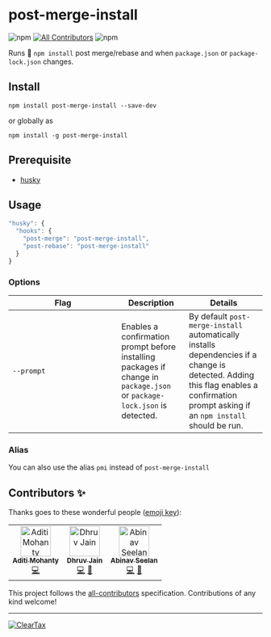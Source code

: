 # post-merge-install

![npm](https://img.shields.io/npm/v/post-merge-install?color=green&style=flat-square) <!-- ALL-CONTRIBUTORS-BADGE:START - Do not remove or modify this section --> [![All Contributors](https://img.shields.io/badge/all_contributors-2-orange.svg?style=flat-square)](#contributors-) <!-- ALL-CONTRIBUTORS-BADGE:END --> ![npm](https://img.shields.io/npm/dm/post-merge-install?color=orange&style=flat-square)

Runs 🏃 `npm install` post merge/rebase and when `package.json` or `package-lock.json` changes.

## Install

`npm install post-merge-install --save-dev`

or globally as

`npm install -g post-merge-install`

## Prerequisite

- [husky](https://www.npmjs.com/package/husky)

## Usage

```js
"husky": {
  "hooks": {
    "post-merge": "post-merge-install",
    "post-rebase": "post-merge-install"
  }
}
```

### Options

<table>
  <thead>
    <th>Flag</th>
    <th>Description</th>
    <th>Details</th>
  </thead>
  <tbody>
    <td width='200'><code>--prompt</code></td>
    <td>Enables a confirmation prompt before installing packages if change in <code>package.json</code> or <code>package-lock.json</code> is detected.</td>
    <td>By default <code>post-merge-install</code> automatically installs dependencies if a change is detected. Adding this flag enables a confirmation prompt asking if an <code>npm install</code> should be run.</td>
  </tbody>
</table>

### Alias

You can also use the alias `pmi` instead of `post-merge-install`

## Contributors ✨

Thanks goes to these wonderful people ([emoji key](https://allcontributors.org/docs/en/emoji-key)):

<!-- ALL-CONTRIBUTORS-LIST:START - Do not remove or modify this section -->
<!-- prettier-ignore -->
<table>
  <tr>
    <td align="center"><a href="https://aditimohanty.com"><img src="https://avatars3.githubusercontent.com/u/6426069?v=4" width="60px;" alt="Aditi Mohanty"/><br /><sub><b>Aditi Mohanty</b></sub></a><br /><a href="https://github.com/ClearTax/post-merge-install/commits?author=rheaditi" title="Code">💻</a></td>
    <td align="center"><a href="https://maddhruv.github.io"><img src="https://avatars3.githubusercontent.com/u/18121502?v=4" width="60px;" alt="Dhruv Jain"/><br /><sub><b>Dhruv Jain</b></sub></a><br /><a href="https://github.com/ClearTax/post-merge-install/commits?author=maddhruv" title="Code">💻</a> <a href="https://github.com/ClearTax/post-merge-install/commits?author=maddhruv" title="Documentation">📖</a></td>
    <td align="center"><a href="https://abinavseelan.com"><img src="https://avatars2.githubusercontent.com/u/6417910?v=4" width="60px;" alt="Abinav Seelan"/><br /><sub><b>Abinav Seelan</b></sub></a><br /><a href="https://github.com/ClearTax/post-merge-install/commits?author=abinavseelan" title="Code">💻</a> <a href="https://github.com/ClearTax/post-merge-install/commits?author=abinavseelan" title="Documentation">📖</a></td>
  </tr>
</table>

<!-- ALL-CONTRIBUTORS-LIST:END -->

This project follows the [all-contributors](https://github.com/all-contributors/all-contributors) specification. Contributions of any kind welcome!

<!-- Use `npx all-contributors add <your-username> <comma-separated-contribution-types>` to manually add yourself to the all-contributors list -->

---

[![ClearTax](https://assets1.cleartax-cdn.com/cleartax-brand/logos/2018/01/pinchy_yellow_black.png)](https://cleartax.in)
